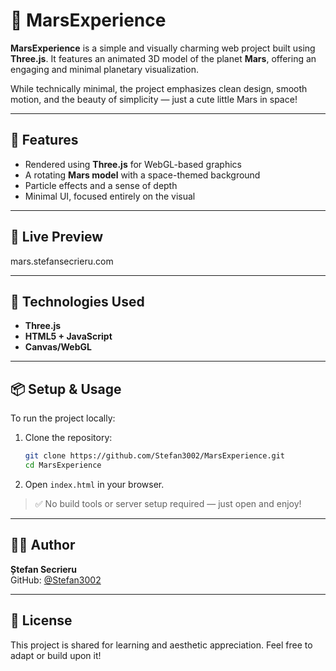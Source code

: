 # 🌌 MarsExperience

**MarsExperience** is a simple and visually charming web project built using **Three.js**. It features an animated 3D model of the planet **Mars**, offering an engaging and minimal planetary visualization.

While technically minimal, the project emphasizes clean design, smooth motion, and the beauty of simplicity — just a cute little Mars in space!

---

## 🚀 Features

- Rendered using **Three.js** for WebGL-based graphics
- A rotating **Mars model** with a space-themed background
- Particle effects and a sense of depth
- Minimal UI, focused entirely on the visual

---

## 🧪 Live Preview

mars.stefansecrieru.com

---

## 🧰 Technologies Used

- **Three.js**
- **HTML5 + JavaScript**
- **Canvas/WebGL**

---

## 📦 Setup & Usage

To run the project locally:

1. Clone the repository:
   ```bash
   git clone https://github.com/Stefan3002/MarsExperience.git
   cd MarsExperience
   ```

2. Open `index.html` in your browser.

> ✅ No build tools or server setup required — just open and enjoy!

---

## 🙋‍♂️ Author

**Ștefan Secrieru**  
GitHub: [@Stefan3002](https://github.com/Stefan3002)

---

## 📄 License

This project is shared for learning and aesthetic appreciation. Feel free to adapt or build upon it!
